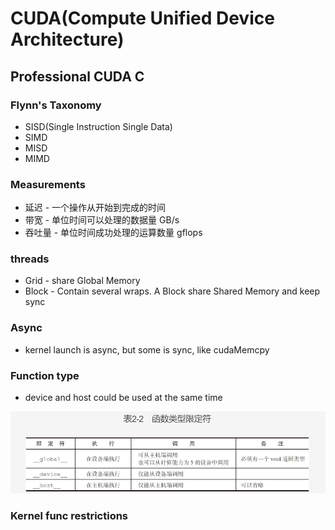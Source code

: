 # CUDA(Compute Unified Device Architecture)

## Professional CUDA C
### Flynn's Taxonomy
- SISD(Single Instruction Single Data)
- SIMD
- MISD
- MIMD

### Measurements
- 延迟 - 一个操作从开始到完成的时间
- 带宽 - 单位时间可以处理的数据量 GB/s
- 吞吐量 - 单位时间成功处理的运算数量 gflops

### threads
- Grid - share Global Memory
- Block - Contain several wraps. A Block share Shared Memory and keep sync

### Async
- kernel launch is async, but some is sync, like cudaMemcpy

### Function type
- device and host could be used at the same time

![](./images/global_device_host.png)


### Kernel func restrictions


